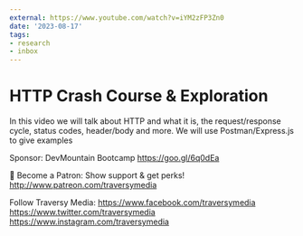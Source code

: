 ```yaml
---
external: https://www.youtube.com/watch?v=iYM2zFP3Zn0
date: '2023-08-17'
tags:
- research
- inbox
---
```


# HTTP Crash Course & Exploration

In this video we will talk about HTTP and what it is, the request/response cycle, status codes, header/body and more. We will use Postman/Express.js to give examples

Sponsor: DevMountain Bootcamp
https://goo.gl/6q0dEa

💖 Become a Patron: Show support & get perks!
http://www.patreon.com/traversymedia

Follow Traversy Media:
https://www.facebook.com/traversymedia
https://www.twitter.com/traversymedia
https://www.instagram.com/traversymedia
